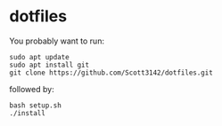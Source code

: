 # dotfiles

You probably want to run:

```
sudo apt update
sudo apt install git
git clone https://github.com/Scott3142/dotfiles.git
```

followed by:

```
bash setup.sh
./install
```
